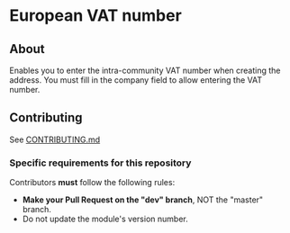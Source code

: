 # European VAT number

## About

Enables you to enter the intra-community VAT number when creating the address. You must fill in the company field to allow entering the VAT number.

## Contributing

See [CONTRIBUTING.md](CONTRIBUTING.md)

### Specific requirements for this repository

Contributors **must** follow the following rules:

* **Make your Pull Request on the "dev" branch**, NOT the "master" branch.
* Do not update the module's version number.

